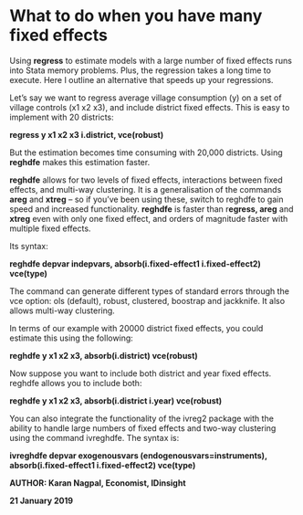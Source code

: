 # What to do when you have many fixed effects
Using **regress** to estimate models with a large number of fixed effects runs into Stata memory problems. Plus, the regression takes a long time to execute. Here I outline an alternative that speeds up your regressions.

Let’s say we want to regress average village consumption (y) on a set of village controls (x1 x2 x3), and include district fixed effects. This is easy to implement with 20 districts: 

**regress y x1 x2 x3 i.district, vce(robust)**

But the estimation becomes time consuming with 20,000 districts. Using **reghdfe** makes this estimation faster. 

**reghdfe** allows for two levels of fixed effects, interactions between fixed effects, and multi-way clustering. It is a generalisation of the commands **areg** and **xtreg** – so if you’ve been using these, switch to reghdfe to gain speed and increased functionality. **reghdfe** is faster than r**egress, areg** and **xtreg** even with only one fixed effect, and orders of magnitude faster with multiple fixed effects. 

Its syntax:

**reghdfe depvar indepvars, absorb(i.fixed-effect1 i.fixed-effect2) vce(type)**  


The command can generate different types of standard errors through the vce option: ols (default), robust, clustered, boostrap and jackknife. It also allows multi-way clustering. 

In terms of our example with 20000 district fixed effects, you could estimate this using the following: 

**reghdfe y x1 x2 x3, absorb(i.district) vce(robust)**

Now suppose you want to include both district and year fixed effects. reghdfe allows you to include both:

**reghdfe y x1 x2 x3, absorb(i.district i.year) vce(robust)**


You can also integrate the functionality of the ivreg2 package with the ability to handle large numbers of fixed effects and two-way clustering using the command ivreghdfe. The syntax is:

**ivreghdfe depvar exogenousvars (endogenousvars=instruments), absorb(i.fixed-effect1 i.fixed-effect2) vce(type)**



**AUTHOR: Karan Nagpal, Economist, IDinsight**

**21 January 2019**


